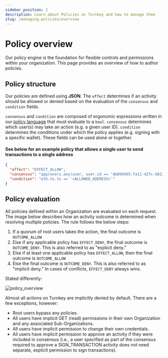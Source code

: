 ```yaml
---
sidebar_position: 2
description: Learn about Policies on Turnkey and how to manage them
slug: /managing-policies/overview
---
```


# Policy overview

Our policy engine is the foundation for flexible controls and permissions within your organization. This page provides an overview of how to author policies.

## Policy structure

Our policies are defined using **JSON**. The `effect` determines if an activity should be allowed or denied based on the evaluation of the `consensus` and `condition` fields.

`consensus` and `condition` are composed of ergonomic expressions written in our [policy language](/managing-polices/language) that must evaluate to a `bool`. `consensus` determines which user(s) may take an action (e.g. a given user ID). `condition` determines the conditions under which the policy applies (e.g. signing with a specific wallet). These fields can be used alone or together.

#### See below for an example policy that allows a single user to send transactions to a single address

```json JSON
{
  "effect": "EFFECT_ALLOW",
  "consensus": "approvers.any(user, user.id == '4b894565-fa11-42fc-b813-5bf4ea3d53f9')",
  "condition": "eth.tx.to == '<ALLOWED_ADDRESS>'"
}
```

## Policy evaluation

All policies defined within an Organization are evaluated on each request. The image below describes how an activity outcome is determined when resolving multiple policies. The rule follows the below steps:

1. If a quorum of root users takes the action, the final outcome is `OUTCOME_ALLOW`
2. Else if any applicable policy has `EFFECT_DENY`, the final outcome is `OUTCOME_DENY`. This is also referred to as "explicit deny."
3. Else if at least one applicable policy has `EFFECT_ALLOW`, then the final outcome is `OUTCOME_ALLOW`
4. Else the final outcome is `OUTCOME_DENY`. This is also referred to as "implicit deny." In cases of conflicts, `EFFECT_DENY` always wins.

Stated differently:

<p style={{ textAlign: "center" }}>
  <img
    src="/img/diagrams/policy_overview.png"
    alt="policy_overview"
    style={{ width: 500 }}
  />
</p>

Almost all actions on Turnkey are implicitly denied by default. There are a few exceptions, however:

- Root users bypass any policies.
- All users have implicit GET (read) permissions in their own Organization and any associated Sub-Organizations.
- All users have implicit permission to change their own credentials.
- All users have implicit permission to approve an activity if they were included in consensus (i.e., a user specified as part of the consensus required to approve a SIGN_TRANSACTION activity does not need separate, explicit permission to sign transactions).
